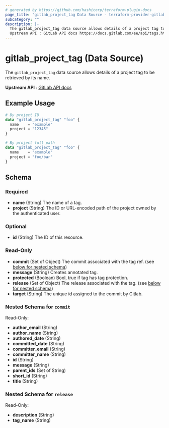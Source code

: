 ```yaml
---
# generated by https://github.com/hashicorp/terraform-plugin-docs
page_title: "gitlab_project_tag Data Source - terraform-provider-gitlab"
subcategory: ""
description: |-
  The gitlab_project_tag data source allows details of a project tag to be retrieved by its name.
  Upstream API : GitLab API docs https://docs.gitlab.com/ee/api/tags.html
---
```


# gitlab_project_tag (Data Source)

The `gitlab_project_tag` data source allows details of a project tag to be retrieved by its name.

**Upstream API** : [GitLab API docs](https://docs.gitlab.com/ee/api/tags.html)

## Example Usage

```terraform
# By project ID
data "gitlab_project_tag" "foo" {
  name    = "example"
  project = "12345"
}

# By project full path
data "gitlab_project_tag" "foo" {
  name    = "example"
  project = "foo/bar"
}
```

<!-- schema generated by tfplugindocs -->
## Schema

### Required

- **name** (String) The name of a tag.
- **project** (String) The ID or URL-encoded path of the project owned by the authenticated user.

### Optional

- **id** (String) The ID of this resource.

### Read-Only

- **commit** (Set of Object) The commit associated with the tag ref. (see [below for nested schema](#nestedatt--commit))
- **message** (String) Creates annotated tag.
- **protected** (Boolean) Bool, true if tag has tag protection.
- **release** (Set of Object) The release associated with the tag. (see [below for nested schema](#nestedatt--release))
- **target** (String) The unique id assigned to the commit by Gitlab.

<a id="nestedatt--commit"></a>
### Nested Schema for `commit`

Read-Only:

- **author_email** (String)
- **author_name** (String)
- **authored_date** (String)
- **committed_date** (String)
- **committer_email** (String)
- **committer_name** (String)
- **id** (String)
- **message** (String)
- **parent_ids** (Set of String)
- **short_id** (String)
- **title** (String)


<a id="nestedatt--release"></a>
### Nested Schema for `release`

Read-Only:

- **description** (String)
- **tag_name** (String)


